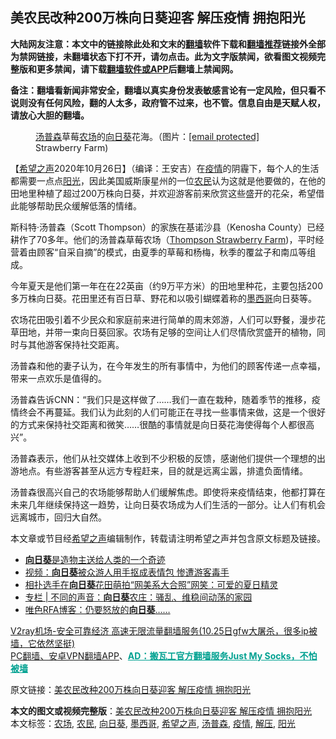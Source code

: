  <h2>美农民改种200万株向日葵迎客 解压疫情 拥抱阳光</h2> <p class="notice"><b>大陆网友注意：本文中的链接除此处和文末的<a href="https://github.com/bannedbook/fanqiang" >翻墙</a>软件下载和<a href="https://github.com/killgcd/justmysocks/blob/master/README.md">翻墙推荐</a>链接外全部为禁网链接，未翻墙状态下打不开，请勿点击。此为文字版禁闻，欲看图文视频完整版和更多禁闻，请下载<a href="https://github.com/bannedbook/fanqiang">翻墙软件或APP</a>后翻墙上禁闻网。</p><p>备注：翻墙看新闻非常安全，翻墙以真实身份发表敏感言论有一定风险，但只看不说则没有任何风险，翻的人太多，政府管不过来，也不管。信息自由是天赋人权，请放心大胆的翻墙。</b></p>  <div class="entry"> <figure><figcaption><a href="https://www.bannedbook.org/bnews/tag/%E6%B1%A4%E6%99%AE%E6%A3%AE/" class="st_tag internal_tag" rel="tag" title="标签 汤普森 下的日志">汤普森</a>草莓<a href="https://www.bannedbook.org/bnews/tag/%E5%86%9C%E5%9C%BA/" class="st_tag internal_tag" rel="tag" title="标签 农场 下的日志">农场</a>的<a href="https://www.bannedbook.org/bnews/tag/%E5%90%91%E6%97%A5%E8%91%B5/" class="st_tag internal_tag" rel="tag" title="标签 向日葵 下的日志">向日葵</a>花海。（图片：<a href="/cdn-cgi/l/email-protection" data-cfemail="bbdddad8ded9d4d4d0fbefd3d4d6cbc8d4d5">[email&#160;protected]</a> Strawberry Farm)</figcaption></figure> <p>【<span class='wp_keywordlink_affiliate'><a href="https://www.soundofhope.org" title="希望之声" target="_blank">希望之声</a></span>2020年10月26日】（编译：王安吉）在<a href="https://www.bannedbook.org/bnews/tag/%E7%96%AB%E6%83%85/" class="st_tag internal_tag" rel="tag" title="标签 疫情 下的日志">疫情</a>的阴霾下，每个人的生活都需要一点点<a href="https://www.bannedbook.org/bnews/tag/%E9%98%B3%E5%85%89/" class="st_tag internal_tag" rel="tag" title="标签 阳光 下的日志">阳光</a>，因此美国威斯康星州的一位<a href="https://www.bannedbook.org/bnews/tag/%e5%86%9c%e6%b0%91/" class="st_tag internal_tag" rel="tag" title="标签 农民 下的日志">农民</a>认为这就是他要做的，在他的田地里种植了超过200万株向日葵，并欢迎游客前来欣赏这些盛开的花朵，希望借此能够帮助民众缓解低落的情绪。</p> <p></p> <p>斯科特‧汤普森（Scott Thompson）的家族在基诺沙县（Kenosha County）已经耕作了70多年。他们的汤普森草莓农场（<a href="https://www.thompsonstrawberryfarm.com/">Thompson Strawberry Farm</a>)，平时经营着由顾客“自采自摘”的模式，由夏季的草莓和杨梅，秋季的覆盆子和南瓜等组成。</p>  <p></p> <p></p> <p>今年夏天是他们第一年在在22英亩（约9万平方米）的田地里种花，主要包括200多万株向日葵。花田里还有百日草、野花和以吸引蝴蝶着称的<a href="https://www.bannedbook.org/bnews/tag/%e5%a2%a8%e8%a5%bf%e5%93%a5/" class="st_tag internal_tag" rel="tag" title="标签 墨西哥 下的日志">墨西哥</a>向日葵等。</p>  <p>农场花田吸引着不少民众和家庭前来进行简单的周末郊游，人们可以野餐，漫步花草田地，并带一束向日葵回家。农场有足够的空间让人们尽情欣赏盛开的植物，同时与其他游客保持社交距离。</p> <p></p> <p>汤普森和他的妻子认为，在今年发生的所有事情中，为他们的顾客传递一点幸福，带来一点欢乐是值得的。</p>  <p>汤普森告诉CNN：“我们只是这样做了……我们一直在栽种，随着季节的推移，疫情终会不再蔓延。我们认为此刻的人们可能正在寻找一些事情来做，这是一个很好的方式来保持社交距离和微笑&#8230;&#8230;很酷的事情就是向日葵花海使得每个人都很高兴”。</p> <p>汤普森表示，他们从社交媒体上收到不少积极的反馈，感谢他们提供一个理想的出游地点。有些游客甚至从远方专程赶来，目的就是远离尘嚣，排遣负面情绪。</p> <p></p>  <p>汤普森很高兴自己的农场能够帮助人们缓解焦虑。即使将来疫情结束，他都打算在未来几年继续保持这一趋势，让向日葵农场成为人们生活的一部分。让人们有机会远离城市，回归大自然。</p> <p>本文章或节目经<a href="https://www.bannedbook.org/bnews/tag/%e5%b8%8c%e6%9c%9b%e4%b9%8b%e5%a3%b0/" class="st_tag internal_tag" rel="tag" title="标签 希望之声 下的日志">希望之声</a>编辑制作，转载请注明希望之声并包含原文标题及链接。</p> <ul class='op-related-articles' title='相关阅读'> <li><a href='https://www.bannedbook.org/bnews/ccpdope/20191104/1217755.html' target='_blank'><b>向日葵</b>是造物主送给人类的一个奇迹</a></li> <li><a href='https://www.bannedbook.org/bnews/baitai/20191011/1205387.html' target='_blank'>视频：<b>向日葵</b>被众游人用手抠成表情包 惨遭游客毒手</a></li> <li><a href='https://www.bannedbook.org/bnews/funmedia/20190816/1175529.html' target='_blank'>相扑选手在<b>向日葵</b>花田萌拍“网美系大合照”网笑：可爱的夏日精灵</a></li> <li><a href='https://www.bannedbook.org/bnews/ssgc/20190720/1161058.html' target='_blank'>专栏 | 不同的声音：<b>向日葵</b>农庄：骚乱、维稳间动荡的家园</a></li> <li><a href='https://www.bannedbook.org/bnews/comments/20190717/1159432.html' target='_blank'>唯色RFA博客：仍要怒放的<b>向日葵</b>……</a></li> </ul> <p class="texttj"> <a href="https://www.bannedbook.org/forum23/topic22702.html" target="_blank">V2ray机场-安全可靠经济 高速无限流量翻墙服务(10.25日gfw大屠杀，很多ip被墙，它依然坚挺)</a><br/> <a href="https://github.com/bannedbook/fanqiang/wiki/%E7%A6%81%E9%97%BB%E7%BD%91%E5%AE%89%E5%8D%93%E7%BF%BB%E5%A2%99%E6%96%B0%E9%97%BBAPP" target="_blank">PC翻墙、安卓VPN翻墙APP</a>、<span onclick="window.open('https://github.com/killgcd/justmysocks/blob/master/README.md')" style="font-weight:bold;color:#00A191;cursor:pointer;text-decoration:underline;outline:none">AD：搬瓦工官方翻墙服务Just My Socks，不怕被墙</span></p><p>原文链接：<a class="src_link"  href="https://www.soundofhope.org/post/435184" target="_blank">美农民改种200万株向日葵迎客 解压疫情 拥抱阳光</a></p><a name='sharetosocial'></a>       <div><b>本文的图文或视频完整版</b>：<a href='https://www.bannedbook.org/bnews/comments/20201027/1420841.html'>美农民改种200万株向日葵迎客 解压疫情 拥抱阳光</a></div>  </div><!--END ENTRY--> <div class="postfooter"> <div>本文标签：<a href="https://www.bannedbook.org/bnews/tag/%E5%86%9C%E5%9C%BA/" rel="tag">农场</a>, <a href="https://www.bannedbook.org/bnews/tag/%e5%86%9c%e6%b0%91/" rel="tag">农民</a>, <a href="https://www.bannedbook.org/bnews/tag/%E5%90%91%E6%97%A5%E8%91%B5/" rel="tag">向日葵</a>, <a href="https://www.bannedbook.org/bnews/tag/%e5%a2%a8%e8%a5%bf%e5%93%a5/" rel="tag">墨西哥</a>, <a href="https://www.bannedbook.org/bnews/tag/%e5%b8%8c%e6%9c%9b%e4%b9%8b%e5%a3%b0/" rel="tag">希望之声</a>, <a href="https://www.bannedbook.org/bnews/tag/%E6%B1%A4%E6%99%AE%E6%A3%AE/" rel="tag">汤普森</a>, <a href="https://www.bannedbook.org/bnews/tag/%E7%96%AB%E6%83%85/" rel="tag">疫情</a>, <a href="https://www.bannedbook.org/bnews/tag/%E8%A7%A3%E5%8E%8B/" rel="tag">解压</a>, <a href="https://www.bannedbook.org/bnews/tag/%E9%98%B3%E5%85%89/" rel="tag">阳光</a></div>  </div><!--END POSTFOOTER--> 